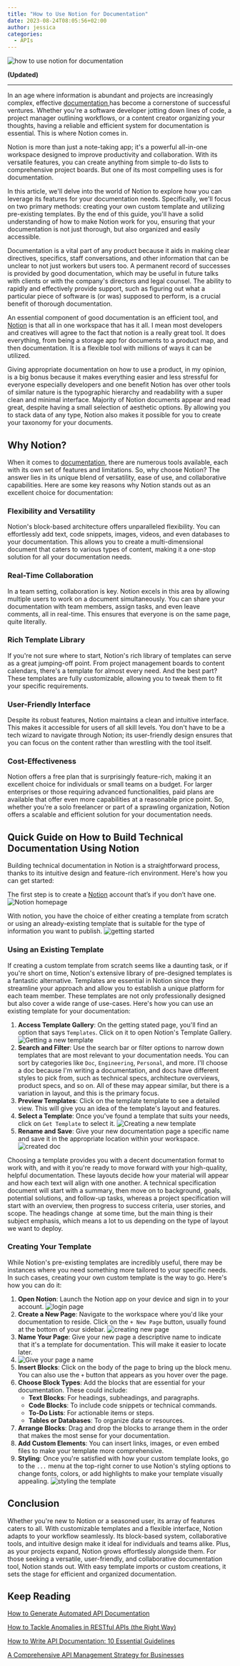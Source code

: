 ```yaml
---
title: "How to Use Notion for Documentation"
date: 2023-08-24T08:05:56+02:00
author: jessica
categories: 
  - APIs
---
```


![how to use notion for documentation](how-to-use-notion-for-documentation.png)

**(Updated)**

---

In an age where information is abundant and projects are increasingly complex, effective [documentation ](https://apitoolkit.io/blog/how-to-write-api-docs/)has become a cornerstone of successful ventures. Whether you're a software developer jotting down lines of code, a project manager outlining workflows, or a content creator organizing your thoughts, having a reliable and efficient system for documentation is essential. This is where Notion comes in.

Notion is more than just a note-taking app; it's a powerful all-in-one workspace designed to improve productivity and collaboration. With its versatile features, you can create anything from simple to-do lists to comprehensive project boards. But one of its most compelling uses is for documentation.

In this article, we'll delve into the world of Notion to explore how you can leverage its features for your documentation needs. Specifically, we'll focus on two primary methods: creating your own custom template and utilizing pre-existing templates. By the end of this guide, you'll have a solid understanding of how to make Notion work for you, ensuring that your documentation is not just thorough, but also organized and easily accessible.

Documentation is a vital part of any product because it aids in making clear directives, specifics, staff conversations, and other information that can be unclear to not just workers but users too.  A permanent record of successes is provided by good documentation, which may be useful in future talks with clients or with the company's directors and legal counsel. The ability to rapidly and effectively provide support, such as figuring out what a particular piece of software is (or was) supposed to perform, is a crucial benefit of thorough documentation.

An essential component of good documentation is an efficient tool, and [Notion](https://www.notion.so/) is that all in one workspace that has it all. I mean most developers and creatives will agree to the fact that notion is a really great tool. It does everything, from being a storage app for documents to a product map, and then documentation. It is a flexible tool with millions of ways it can be utilized.

Giving appropriate documentation on how to use a product, in my opinion, is a big bonus because it makes everything easier and less stressful for everyone especially developers and one benefit Notion has over other tools of similar nature is the typographic hierarchy and readability with a super clean and minimal interface. Majority of Notion documents appear and read great, despite having a small selection of aesthetic options. By allowing you to stack data of any type, Notion also makes it possible for you to create your taxonomy for your documents.

## Why Notion?

When it comes to [documentation](https://apitoolkit.io/blog/how-to-write-api-docs/), there are numerous tools available, each with its own set of features and limitations. So, why choose Notion? The answer lies in its unique blend of versatility, ease of use, and collaborative capabilities. Here are some key reasons why Notion stands out as an excellent choice for documentation:

### Flexibility and Versatility

Notion's block-based architecture offers unparalleled flexibility. You can effortlessly add text, code snippets, images, videos, and even databases to your documentation. This allows you to create a multi-dimensional document that caters to various types of content, making it a one-stop solution for all your documentation needs.

### Real-Time Collaboration

In a team setting, collaboration is key. Notion excels in this area by allowing multiple users to work on a document simultaneously. You can share your documentation with team members, assign tasks, and even leave comments, all in real-time. This ensures that everyone is on the same page, quite literally.

### Rich Template Library

If you're not sure where to start, Notion's rich library of templates can serve as a great jumping-off point. From project management boards to content calendars, there's a template for almost every need. And the best part? These templates are fully customizable, allowing you to tweak them to fit your specific requirements.

### User-Friendly Interface

Despite its robust features, Notion maintains a clean and intuitive interface. This makes it accessible for users of all skill levels. You don't have to be a tech wizard to navigate through Notion; its user-friendly design ensures that you can focus on the content rather than wrestling with the tool itself.

### Cost-Effectiveness

Notion offers a free plan that is surprisingly feature-rich, making it an excellent choice for individuals or small teams on a budget. For larger enterprises or those requiring advanced functionalities, paid plans are available that offer even more capabilities at a reasonable price point. So, whether you're a solo freelancer or part of a sprawling organization, Notion offers a scalable and efficient solution for your documentation needs.

## Quick Guide on How to Build Technical Documentation Using Notion

Building technical documentation in Notion is a straightforward process, thanks to its intuitive design and feature-rich environment. Here's how you can get started:

The first step is to create a [Notion](https://www.notion.so/personal) account that’s if you don’t have one.
![Notion homepage](notion-homepage.png)

With notion, you have the choice of either creating a template from scratch or using an already-existing template that is suitable for the type of information you want to publish.
![getting started](getting-started.png)

### Using an Existing Template

If creating a custom template from scratch seems like a daunting task, or if you're short on time, Notion's extensive library of pre-designed templates is a fantastic alternative. Templates are essential in Notion since they streamline your approach and allow you to establish a unique platform for each team member. These templates are not only professionally designed but also cover a wide range of use-cases. Here's how you can use an existing template for your documentation:

1. **Access Template Gallery**: On the getting stated page, you'll find an option that says `Templates`. Click on it to open Notion's Template Gallery.
   ![Getting a new template](getting-started.png)
2. **Search and Filter**: Use the search bar or filter options to narrow down templates that are most relevant to your documentation needs. You can sort by categories like `Doc`, `Engineering`, `Personal`, and more. I'll choose  a doc because I'm writing a documentation, and docs have different styles to pick from, such as technical specs, architecture overviews, product specs, and so on. All of these may appear similar, but there is a variation in layout, and this is the primary focus.
3. **Preview Templates**: Click on the template template to see a detailed view. This will give you an idea of the template's layout and features.
4. **Select a Template**: Once you've found a template that suits your needs, click on `Get Template` to select it.
   ![Creating a new template](creating-new-template.png)
5. **Rename and Save**: Give your new documentation page a specific name and save it in the appropriate location within your workspace.
 ![created doc](created-doc.png)  

Choosing a template  provides you with a decent documentation format to work with, and with it you're ready to move forward with your high-quality, helpful documentation. These layouts decide how your material will appear and how each text will align with one another. A technical specification document will start with a summary, then move on to background, goals, potential solutions, and follow-up tasks, whereas a project specification will start with an overview, then progress to success criteria, user stories, and scope. The headings change  at some time, but the main thing is their subject emphasis, which means a lot to us depending on the type of layout we want to deploy.

### Creating Your Template

While Notion's pre-existing templates are incredibly useful, there may be instances where you need something more tailored to your specific needs. In such cases, creating your own custom template is the way to go. Here's how you can do it:

1. **Open Notion**: Launch the Notion app on your device and sign in to your account.
   ![login page](login-page.png)
2. **Create a New Page**: Navigate to the workspace where you'd like your documentation to reside. Click on the `+ New Page` button, usually found at the bottom of your sidebar.
   ![creating new page](new-page.png)
3. **Name Your Page**: Give your new page a descriptive name to indicate that it's a template for documentation. This will make it easier to locate later.
4. ![Give your page a name](getting-started.png)
5. **Insert Blocks**: Click on the body of the page to bring up the block menu. You can also use the `+` button that appears as you hover over the page.
6. **Choose Block Types**: Add the blocks that are essential for your documentation. These could include:
    - **Text Blocks**: For headings, subheadings, and paragraphs.
    - **Code Blocks**: To include code snippets or technical commands.
    - **To-Do Lists**: For actionable items or steps.
    - **Tables or Databases**: To organize data or resources.
7. **Arrange Blocks**: Drag and drop the blocks to arrange them in the order that makes the most sense for your documentation.
8. **Add Custom Elements**: You can insert links, images, or even embed files to make your template more comprehensive.
9. **Styling**: Once you're satisfied with how your custom template looks, go to the `...` menu at the top-right corner to use Notion's styling options to change fonts, colors, or add highlights to make your template visually appealing.
   ![styling the template](styling-template.png)

## Conclusion

Whether you're new to Notion or a seasoned user, its array of features caters to all. With customizable templates and a flexible interface, Notion adapts to your workflow seamlessly. Its block-based system, collaborative tools, and intuitive design make it ideal for individuals and teams alike. Plus, as your projects expand, Notion grows effortlessly alongside them. For those seeking a versatile, user-friendly, and collaborative documentation tool, Notion stands out. With easy template imports or custom creations, it sets the stage for efficient and organized documentation.

## Keep Reading

[How to Generate Automated API Documentation](https://apitoolkit.io/blog/how-to-generate-automated-api-documentation/)

[How to Tackle Anomalies in RESTful APIs (the Right Way)](https://apitoolkit.io/blog/anomalies-in-restful-apis/)

[How to Write API Documentation: 10 Essential Guidelines](https://apitoolkit.io/blog/how-to-write-api-docs/)

[A Comprehensive API Management Strategy for Businesses](https://apitoolkit.io/blog/the-ultimate-api-management-strategy/)
